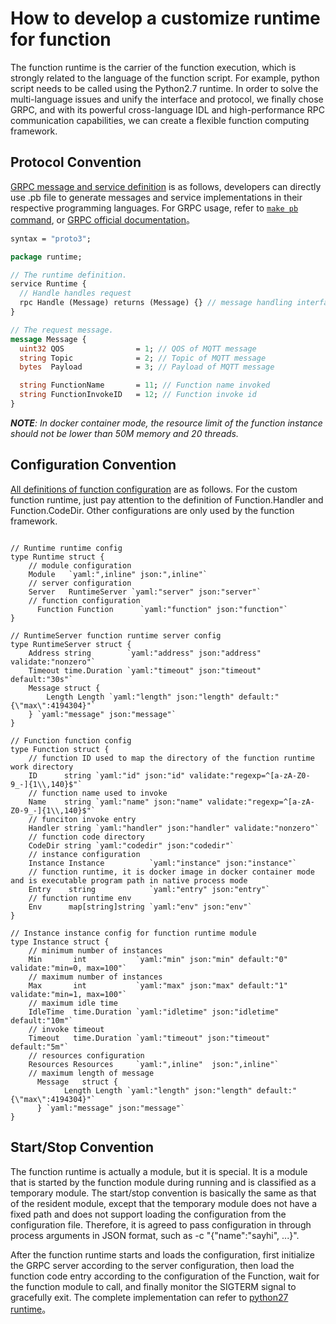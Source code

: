 # How to develop a customize runtime for function

The function runtime is the carrier of the function execution, which is strongly related to the language of the function script. For example, python script needs to be called using the Python2.7 runtime. In order to solve the multi-language issues and unify the interface and protocol, we finally chose GRPC, and with its powerful cross-language IDL and high-performance RPC communication capabilities, we can create a flexible function computing framework.

## Protocol Convention

[GRPC message and service definition](https://github.com/baidu/openedge/tree/5010a0d8a4fc56241d5febbc03fdf1b3ec28905e/module/function/runtime/openedge_function_runtime.proto) is as follows, developers can directly use .pb file to generate messages and service implementations in their respective programming languages. For GRPC usage, refer to [```make pb``` command](https://github.com/baidu/openedge/tree/5010a0d8a4fc56241d5febbc03fdf1b3ec28905e/Makefile), or [GRPC official documentation](https://grpc.io/docs/quickstart/go.html)。

```proto
syntax = "proto3";

package runtime;

// The runtime definition.
service Runtime {
  // Handle handles request
  rpc Handle (Message) returns (Message) {} // message handling interface
}

// The request message.
message Message {
  uint32 QOS                = 1; // QOS of MQTT message
  string Topic              = 2; // Topic of MQTT message
  bytes  Payload            = 3; // Payload of MQTT message

  string FunctionName       = 11; // Function name invoked
  string FunctionInvokeID   = 12; // Function invoke id
}
```

_**NOTE**: In docker container mode, the resource limit of the function instance should not be lower than 50M memory and 20 threads._

## Configuration Convention

[All definitions of function configuration](https://github.com/baidu/openedge/tree/5010a0d8a4fc56241d5febbc03fdf1b3ec28905e/module/config/function.go) are as follows. For the custom function runtime, just pay attention to the definition of Function.Handler and Function.CodeDir. Other configurations are only used by the function framework.

```golang

// Runtime runtime config
type Runtime struct {
    // module configuration
    Module   `yaml:",inline" json:",inline"`
    // server configuration
    Server   RuntimeServer `yaml:"server" json:"server"`
    // function configuration
	  Function Function      `yaml:"function" json:"function"`
}

// RuntimeServer function runtime server config
type RuntimeServer struct {
	Address string        `yaml:"address" json:"address" validate:"nonzero"`
	Timeout time.Duration `yaml:"timeout" json:"timeout" default:"30s"`
	Message struct {
		Length Length `yaml:"length" json:"length" default:"{\"max\":4194304}"`
	} `yaml:"message" json:"message"`
}

// Function function config
type Function struct {
    // function ID used to map the directory of the function runtime work directory
    ID      string `yaml:"id" json:"id" validate:"regexp=^[a-zA-Z0-9_-]{1\\,140}$"`
    // function name used to invoke
    Name    string `yaml:"name" json:"name" validate:"regexp=^[a-zA-Z0-9_-]{1\\,140}$"`
    // funciton invoke entry
    Handler string `yaml:"handler" json:"handler" validate:"nonzero"`
    // function code directory
	CodeDir string `yaml:"codedir" json:"codedir"`
    // instance configuration
    Instance Instance          `yaml:"instance" json:"instance"`
    // function runtime, it is docker image in docker container mode and is executable program path in native process mode
    Entry    string            `yaml:"entry" json:"entry"`
    // function runtime env
	Env      map[string]string `yaml:"env" json:"env"`
}

// Instance instance config for function runtime module
type Instance struct {
    // minimum number of instances
    Min       int           `yaml:"min" json:"min" default:"0" validate:"min=0, max=100"`
    // maximum number of instances
    Max       int           `yaml:"max" json:"max" default:"1" validate:"min=1, max=100"`
    // maximum idle time
    IdleTime  time.Duration `yaml:"idletime" json:"idletime" default:"10m"`
    // invoke timeout
    Timeout   time.Duration `yaml:"timeout" json:"timeout" default:"5m"`
    // resources configuration
    Resources Resources     `yaml:",inline"  json:",inline"`
    // maximum length of message
	  Message   struct {
		    Length Length `yaml:"length" json:"length" default:"{\"max\":4194304}"`
	  } `yaml:"message" json:"message"`
}
```

## Start/Stop Convention

The function runtime is actually a module, but it is special. It is a module that is started by the function module during running and is classified as a temporary module. The start/stop convention is basically the same as that of the resident module, except that the temporary module does not have a fixed path and does not support loading the configuration from the configuration file. Therefore, it is agreed to pass configuration in through process arguments in JSON format, such as -c "{\"name\":\"sayhi\", ...}".

After the function runtime starts and loads the configuration, first initialize the GRPC server according to the server configuration, then load the function code entry according to the configuration of the Function, wait for the function module to call, and finally monitor the SIGTERM signal to gracefully exit. The complete implementation can refer to [python27 runtime](https://github.com/baidu/openedge/tree/5010a0d8a4fc56241d5febbc03fdf1b3ec28905e/openedge-function-runtime-python27/openedge_function_runtime_python27.py)。

